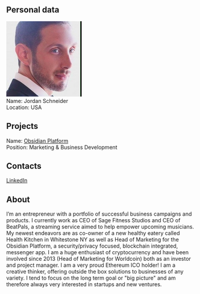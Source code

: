 ## Personal data
![jordan schneider photo](photo/jordan_schneider.jpg)  
Name:   Jordan Schneider  
Location: USA  
## Projects 
Name: [Obsidian Platform](../projects/obsidian_platform.md)  
Position: Marketing & Business Development   
## Contacts
[LinkedIn](https://www.linkedin.com/in/jordan-schneider-76355362/?lipi=urn%3Ali%3Apage%3Ad_flagship3_search_srp_people%3BISaqqYo3Q3%2BI0kf4qXM9Uw%3D%3D&licu=urn%3Ali%3Acontrol%3Ad_flagship3_search_srp_people-search_srp_result&lici=pS1sLIazR1mE12fDVql%2Fwg%3D%3D)    
## About
I’m an entrepreneur with a portfolio of successful business campaigns and products. I currently work as CEO of Sage Fitness Studios and CEO of BeatPals, a streaming service aimed to help empower upcoming musicians. My newest endeavors are as co-owner of a new healthy eatery called Health Kitchen in Whitestone NY as well as Head of Marketing for the Obsidian Platform, a security/privacy focused, blockchain integrated, messenger app.
I am a huge enthusiast of cryptocurrency and have been involved since 2013 (Head of Marketing for Worldcoin) both as an investor and project manager. I am a very proud Ethereum ICO holder!
I am a creative thinker, offering outside the box solutions to businesses of any variety. I tend to focus on the long term goal or "big picture" and am therefore always very interested in startups and new ventures. 
